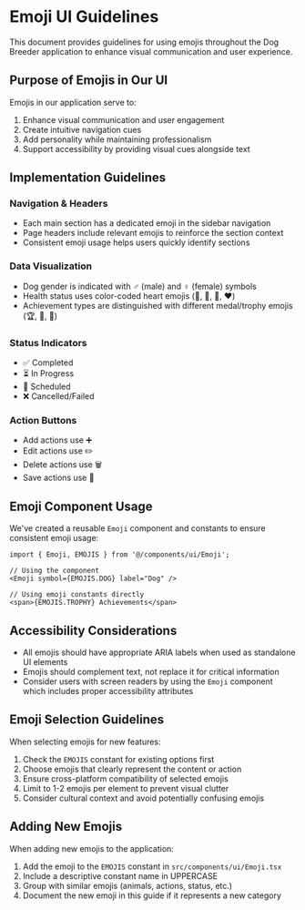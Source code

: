 # Emoji UI Guidelines

This document provides guidelines for using emojis throughout the Dog Breeder application to enhance visual communication and user experience.

## Purpose of Emojis in Our UI

Emojis in our application serve to:
1. Enhance visual communication and user engagement
2. Create intuitive navigation cues
3. Add personality while maintaining professionalism
4. Support accessibility by providing visual cues alongside text

## Implementation Guidelines

### Navigation & Headers

- Each main section has a dedicated emoji in the sidebar navigation
- Page headers include relevant emojis to reinforce the section context
- Consistent emoji usage helps users quickly identify sections

### Data Visualization

- Dog gender is indicated with ♂️ (male) and ♀️ (female) symbols
- Health status uses color-coded heart emojis (💚, 💙, 💛, ❤️)
- Achievement types are distinguished with different medal/trophy emojis (🏆, 🥇, 🏅)

### Status Indicators

- ✅ Completed
- ⏳ In Progress
- 📅 Scheduled
- ❌ Cancelled/Failed

### Action Buttons

- Add actions use ➕
- Edit actions use ✏️
- Delete actions use 🗑️
- Save actions use 💾

## Emoji Component Usage

We've created a reusable `Emoji` component and constants to ensure consistent emoji usage:

```tsx
import { Emoji, EMOJIS } from '@/components/ui/Emoji';

// Using the component
<Emoji symbol={EMOJIS.DOG} label="Dog" />

// Using emoji constants directly
<span>{EMOJIS.TROPHY} Achievements</span>
```

## Accessibility Considerations

- All emojis should have appropriate ARIA labels when used as standalone UI elements
- Emojis should complement text, not replace it for critical information
- Consider users with screen readers by using the `Emoji` component which includes proper accessibility attributes

## Emoji Selection Guidelines

When selecting emojis for new features:

1. Check the `EMOJIS` constant for existing options first
2. Choose emojis that clearly represent the content or action
3. Ensure cross-platform compatibility of selected emojis
4. Limit to 1-2 emojis per element to prevent visual clutter
5. Consider cultural context and avoid potentially confusing emojis

## Adding New Emojis

When adding new emojis to the application:

1. Add the emoji to the `EMOJIS` constant in `src/components/ui/Emoji.tsx`
2. Include a descriptive constant name in UPPERCASE
3. Group with similar emojis (animals, actions, status, etc.)
4. Document the new emoji in this guide if it represents a new category 